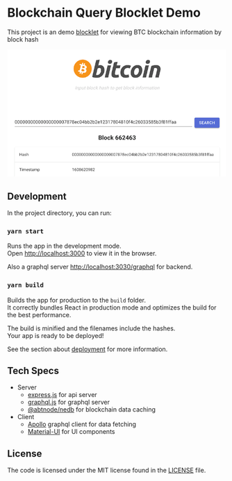 # Blockchain Query Blocklet Demo

This project is an demo [blocklet](https://www.arcblock.io/en/blocklets) for viewing BTC blockchain information by block hash

![Screen Shot](./screenshots/query-result.png)

## Development

In the project directory, you can run:

### `yarn start`

Runs the app in the development mode.\
Open [http://localhost:3000](http://localhost:3000) to view it in the browser.

Also a graphql server [http://localhost:3030/graphql](http://localhost:3030/graphql) for backend.

### `yarn build`

Builds the app for production to the `build` folder.\
It correctly bundles React in production mode and optimizes the build for the best performance.

The build is minified and the filenames include the hashes.\
Your app is ready to be deployed!

See the section about [deployment](https://facebook.github.io/create-react-app/docs/deployment) for more information.

## Tech Specs

* Server
  * [express.js](http://expressjs.com/) for api server
  * [graphql.js](https://graphql.org/graphql-js/) for graphql server
  * [@abtnode/nedb](https://www.npmjs.com/package/@abtnode/nedb) for blockchain data caching
* Client
  * [Apollo](https://www.apollographql.com/) graphql client for data fetching
  * [Material-UI](https://material-ui.com/) for UI components

## License

The code is licensed under the MIT license found in the
[LICENSE](LICENSE) file.

